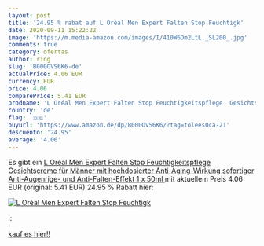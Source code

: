 ```yaml
---
layout: post
title: '24.95 % rabat auf L Oréal Men Expert Falten Stop Feuchtigk'
date: 2020-09-11 15:22:22
image: 'https://m.media-amazon.com/images/I/410W6Dm2LtL._SL200_.jpg'
comments: true
category: ofertas
author: ring
slug: 'B000OVS6K6-de'
actualPrice: 4.06 EUR
currency: EUR
price: 4.06
comparePrice: 5.41 EUR
prodname: 'L Oréal Men Expert Falten Stop Feuchtigkeitspflege  Gesichtscreme für Männer mit hochdosierter Anti-Aging-Wirkung  sofortiger Anti-Augenrige- und Anti-Falten-Effekt  1 x 50ml '
country: 'de'
flag: '🇩🇪'
buyurl: 'https://www.amazon.de/dp/B000OVS6K6/?tag=tolees0ca-21'
descuento: '24.95'
average: '4.06'
---
```


Es gibt ein [L Oréal Men Expert Falten Stop Feuchtigkeitspflege  Gesichtscreme für Männer mit hochdosierter Anti-Aging-Wirkung  sofortiger Anti-Augenrige- und Anti-Falten-Effekt  1 x 50ml ](https://www.amazon.de/dp/B000OVS6K6/?tag=tolees0ca-21) mit aktuellem Preis 4.06 EUR (original: 5.41 EUR) 24.95 % Rabatt hier:

[![L Oréal Men Expert Falten Stop Feuchtigk](https://m.media-amazon.com/images/I/410W6Dm2LtL._SL200_.jpg)](https://www.amazon.de/dp/B000OVS6K6/?tag=tolees0ca-21)

ℹ️:


[kauf es hier!!](https://www.amazon.de/dp/B000OVS6K6/?tag=tolees0ca-21)
